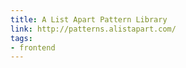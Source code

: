 ```yaml
---
title: A List Apart Pattern Library
link: http://patterns.alistapart.com/
tags: 
- frontend
---
```

